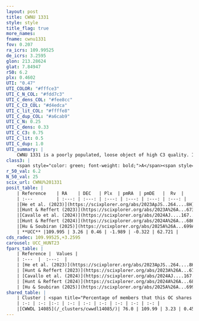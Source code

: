 ```yaml
---
layout: post
title: CWNU 1331
style: style
title_flag: true
more_names: 
fname: cwnu1331
fov: 0.207
ra_icrs: 109.99525
de_icrs: 3.2595
glon: 213.28624
glat: 7.84947
r50: 6.2
plx: 0.4602
UTI: "0.47"
UTI_COLOR: "#fffce3"
UTI_C_N_COL: "#fdd7c3"
UTI_C_dens_COL: "#fee8cc"
UTI_C_C3_COL: "#d4edca"
UTI_C_lit_COL: "#ffffe8"
UTI_C_dup_COL: "#a6cab9"
UTI_C_N: 0.25
UTI_C_dens: 0.33
UTI_C_C3: 0.75
UTI_C_lit: 0.5
UTI_C_dup: 1.0
UTI_summary: |
    CWNU 1331 is a poorly populated, loose object of high C3 quality. It was recently reported but it is moderately studied in the literature. This object shares a large percentage of members with a later reported entry.
class3: |
    <span style="color: green; font-weight: bold;">A</span><span style="color: #FFC300; font-weight: bold;">B</span>
r_50_val: 6.2
N_50_val: 25
scix_url: CWNU%201331
posit_table: |
    | Reference    | RA    | DEC   | Plx  | pmRA  | pmDE   |  Rv  |
    | :---         | :---: | :---: | :---: | :---: | :---: | :---: |
    |[He et al. (2023)](https://scixplorer.org/abs/2023ApJS..264....8H) | 110.0 | 3.254 | 0.471 | -1.975 | -0.35 | 53.26 |
    |[Hunt & Reffert (2023)](https://scixplorer.org/abs/2023A%26A...673A.114H) | 109.983 | 3.206 | 0.468 | -1.943 | -0.35 | 62.715 |
    |[Cavallo et al. (2024)](https://scixplorer.org/abs/2024AJ....167...12C) | 110.003 | 3.242 | 0.47 | -- | -- | -- |
    |[Hunt & Reffert (2024)](https://scixplorer.org/abs/2024A%26A...686A..42H) | 109.983 | 3.206 | 0.468 | -1.943 | -0.35 | 62.715 |
    |[Hu & Soubiran (2025)](https://scixplorer.org/abs/2025A%26A...699A.246H) | 110.003 | 3.241 | -- | -- | -- | -- |
    | **UCC** |109.995 | 3.26 | 0.46 | -1.989 | -0.322 | 62.721 | 
cds_radec: 109.99525,+3.2595
carousel: UCC_HUNT23
fpars_table: |
    | Reference |  Values |
    | :---  |  :---:  |
    | [He et al. (2023)](https://scixplorer.org/abs/2023ApJS..264....8H) | `A0=0.6, m-M=11.6, logAge=8.4` |
    | [Hunt & Reffert (2023)](https://scixplorer.org/abs/2023A%26A...673A.114H) | `AV50=0.198, diffAV50=0.611, MOD50=11.439, logAge50=8.775` |
    | [Cavallo et al. (2024)](https://scixplorer.org/abs/2024AJ....167...12C) | `AV50=0.13, dMod50=11.22, logAge50=8.8, [Fe/H]50=-0.07` |
    | [Hunt & Reffert (2024)](https://scixplorer.org/abs/2024A%26A...686A..42H) | `MassJ=131.484` |
    | [Hu & Soubiran (2025)](https://scixplorer.org/abs/2025A%26A...699A.246H) | `MA22=-0.17, MA23f=-0.4, MZ23=-0.03, MK24=-0.23, MF24=-0.24` |
shared_table: |
    | Cluster | <span title="Percentage of members that this OC shares with the ones listed">%</span>   | RA   | DEC   | Plx   | pmRA  | pmDE  | Rv | UTI |
    | :-: | :-: |:-: | :-: | :-: | :-: | :-: | :-: | :-: |
    |[CWWDL 14085](/_clusters/cwwdl14085/)| 76.0 | 109.99 | 3.23 | 0.45 | -2.0 | -0.31 | 62.72 |0.03 |
---
```

